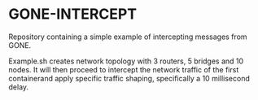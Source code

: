 # GONE-INTERCEPT

Repository containing a simple example of intercepting messages from GONE.

Example.sh creates network topology with 3 routers, 5 bridges and 10 nodes. It will then proceed to intercept the network traffic of the first containerand apply specific traffic shaping, specifically a 10 millisecond delay.

